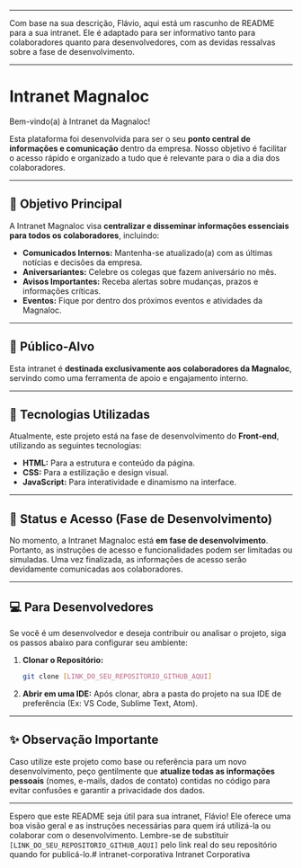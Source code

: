 -----

Com base na sua descrição, Flávio, aqui está um rascunho de README para a sua intranet. Ele é adaptado para ser informativo tanto para colaboradores quanto para desenvolvedores, com as devidas ressalvas sobre a fase de desenvolvimento.

-----

# Intranet Magnaloc

Bem-vindo(a) à Intranet da Magnaloc\!

Esta plataforma foi desenvolvida para ser o seu **ponto central de informações e comunicação** dentro da empresa. Nosso objetivo é facilitar o acesso rápido e organizado a tudo que é relevante para o dia a dia dos colaboradores.

-----

## 🎯 Objetivo Principal

A Intranet Magnaloc visa **centralizar e disseminar informações essenciais para todos os colaboradores**, incluindo:

  * **Comunicados Internos:** Mantenha-se atualizado(a) com as últimas notícias e decisões da empresa.
  * **Aniversariantes:** Celebre os colegas que fazem aniversário no mês.
  * **Avisos Importantes:** Receba alertas sobre mudanças, prazos e informações críticas.
  * **Eventos:** Fique por dentro dos próximos eventos e atividades da Magnaloc.

-----

## 👥 Público-Alvo

Esta intranet é **destinada exclusivamente aos colaboradores da Magnaloc**, servindo como uma ferramenta de apoio e engajamento interno.

-----

## 🚀 Tecnologias Utilizadas

Atualmente, este projeto está na fase de desenvolvimento do **Front-end**, utilizando as seguintes tecnologias:

  * **HTML:** Para a estrutura e conteúdo da página.
  * **CSS:** Para a estilização e design visual.
  * **JavaScript:** Para interatividade e dinamismo na interface.

-----

## 🚧 Status e Acesso (Fase de Desenvolvimento)

No momento, a Intranet Magnaloc está **em fase de desenvolvimento**. Portanto, as instruções de acesso e funcionalidades podem ser limitadas ou simuladas. Uma vez finalizada, as informações de acesso serão devidamente comunicadas aos colaboradores.

-----

## 💻 Para Desenvolvedores

Se você é um desenvolvedor e deseja contribuir ou analisar o projeto, siga os passos abaixo para configurar seu ambiente:

1.  **Clonar o Repositório:**
    ```bash
    git clone [LINK_DO_SEU_REPOSITORIO_GITHUB_AQUI]
    ```
2.  **Abrir em uma IDE:** Após clonar, abra a pasta do projeto na sua IDE de preferência (Ex: VS Code, Sublime Text, Atom).

-----

## ✨ Observação Importante

Caso utilize este projeto como base ou referência para um novo desenvolvimento, peço gentilmente que **atualize todas as informações pessoais** (nomes, e-mails, dados de contato) contidas no código para evitar confusões e garantir a privacidade dos dados.

-----

Espero que este README seja útil para sua intranet, Flávio\! Ele oferece uma boa visão geral e as instruções necessárias para quem irá utilizá-la ou colaborar com o desenvolvimento. Lembre-se de substituir `[LINK_DO_SEU_REPOSITORIO_GITHUB_AQUI]` pelo link real do seu repositório quando for publicá-lo.# intranet-corporativa
Intranet Corporativa
